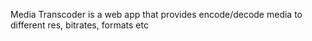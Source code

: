 Media Transcoder is a web app that provides encode/decode media to different res, bitrates, formats etc